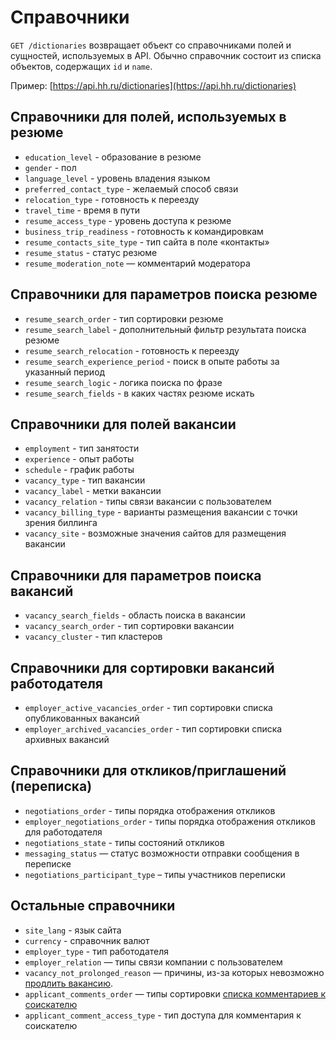 # Справочники

`GET /dictionaries` возвращает объект со справочниками полей и сущностей,
используемых в API. Обычно справочник состоит из списка объектов,
содержащих `id` и `name`.

Пример: [https://api.hh.ru/dictionaries](https://api.hh.ru/dictionaries)

## Справочники для полей, используемых в резюме
* `education_level` - образование в резюме
* `gender` - пол
* `language_level` - уровень владения языком
* `preferred_contact_type` - желаемый способ связи
* `relocation_type` - готовность к переезду
* `travel_time` - время в пути
* `resume_access_type` - уровень доступа к резюме
* `business_trip_readiness` - готовность к командировкам
* `resume_contacts_site_type` - тип сайта в поле «контакты»
* `resume_status` - статус резюме
* `resume_moderation_note` — комментарий модератора

## Справочники для параметров поиска резюме
* `resume_search_order` - тип сортировки резюме
* `resume_search_label` - дополнительный фильтр результата поиска резюме
* `resume_search_relocation` - готовность к переезду
* `resume_search_experience_period` - поиск в опыте работы за указанный период
* `resume_search_logic` - логика поиска по фразе
* `resume_search_fields` - в каких частях резюме искать

## Справочники для полей вакансии
* `employment` - тип занятости
* `experience` - опыт работы
* `schedule` - график работы
* `vacancy_type` - тип вакансии
* `vacancy_label` - метки вакансии
* `vacancy_relation` - типы связи вакансии с пользователем
* `vacancy_billing_type` - варианты размещения вакансии с точки зрения биллинга
* `vacancy_site` - возможные значения сайтов для размещения вакансии

## Справочники для параметров поиска вакансий
* `vacancy_search_fields` - область поиска в вакансии
* `vacancy_search_order` - тип сортировки вакансии
* `vacancy_cluster` - тип кластеров

## Справочники для сортировки вакансий работодателя
* `employer_active_vacancies_order` - тип сортировки списка опубликованных
  вакансий
* `employer_archived_vacancies_order` - тип сортировки списка архивных вакансий

<a name="negotiations"></a>
## Справочники для откликов/приглашений (переписка)
* `negotiations_order` - типы порядка отображения откликов
* `employer_negotiations_order` - типы порядка отображения откликов для работодателя
* `negotiations_state` - типы состояний откликов
* `messaging_status` — статус возможности отправки сообщения в переписке
* `negotiations_participant_type` – типы участников переписки

<a name="etc"></a>
## Остальные справочники
* `site_lang` - язык сайта
* `currency` - справочник валют
* `employer_type` - тип работодателя
* `employer_relation` — типы связи компании с пользователем
* `vacancy_not_prolonged_reason` — причины, из-за которых невозможно
  [продлить вакансию](employer_vacancies.md#prolongate-info).
* `applicant_comments_order` — типы сортировки
  [списка комментариев к соискателю](applicant_comments.md#list)
* `applicant_comment_access_type` - тип доступа для комментария к соискателю
